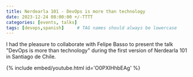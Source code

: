```yaml
---
title: Nerdearla 101 - DevOps is more than technology
date: 2023-12-24 08:00:00 +/-TTTT
categories: [events, talks]
tags: [devops,spanish]     # TAG names should always be lowercase
---
```


I had the pleasure to collaborate with Felipe Basso to present the talk "DevOps is more than technology" during the first version of Nerdearla 101 in Santiago de Chile.

{% include embed/youtube.html id='O0PXIHhbEAg' %}
